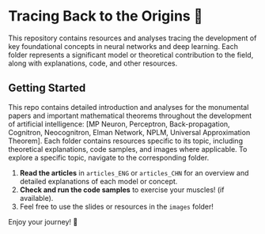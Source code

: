 # Tracing Back to the Origins 🧠

This repository contains resources and analyses tracing the development of key foundational concepts in neural networks and deep learning. Each folder represents a significant model or theoretical contribution to the field, along with explanations, code, and other resources.

## Getting Started

This repo contains detailed introduction and analyses for the monumental papers and important mathematical theorems throughout the development of artificial intelligence: [MP Neuron, Perceptron, Back-propagation, Cognitron, Neocognitron, Elman Network, NPLM, Universal Approximation Theorem]. Each folder contains resources specific to its topic, including theoretical explanations, code samples, and images where applicable. To explore a specific topic, navigate to the corresponding folder.

1. **Read the articles** in `articles_ENG` or `articles_CHN` for an overview and detailed explanations of each model or concept.
2. **Check and run the code samples** to exercise your muscles! (if available).
3. Feel free to use the slides or resources in the `images` folder!

Enjoy your journey! 🧠
